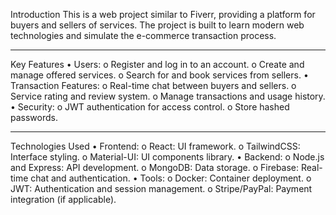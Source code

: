 Introduction
This is a web project similar to Fiverr, providing a platform for buyers and sellers of services. The project is built to learn modern web technologies and simulate the e-commerce transaction process.
________________________________________
Key Features
•	Users:
o	Register and log in to an account.
o	Create and manage offered services.
o	Search for and book services from sellers.
•	Transaction Features:
o	Real-time chat between buyers and sellers.
o	Service rating and review system.
o	Manage transactions and usage history.
•	Security:
o	JWT authentication for access control.
o	Store hashed passwords.
________________________________________
Technologies Used
•	Frontend:
o	React: UI framework.
o	TailwindCSS: Interface styling.
o	Material-UI: UI components library.
•	Backend:
o	Node.js and Express: API development.
o	MongoDB: Data storage.
o	Firebase: Real-time chat and authentication.
•	Tools:
o	Docker: Container deployment.
o	JWT: Authentication and session management.
o	Stripe/PayPal: Payment integration (if applicable).



